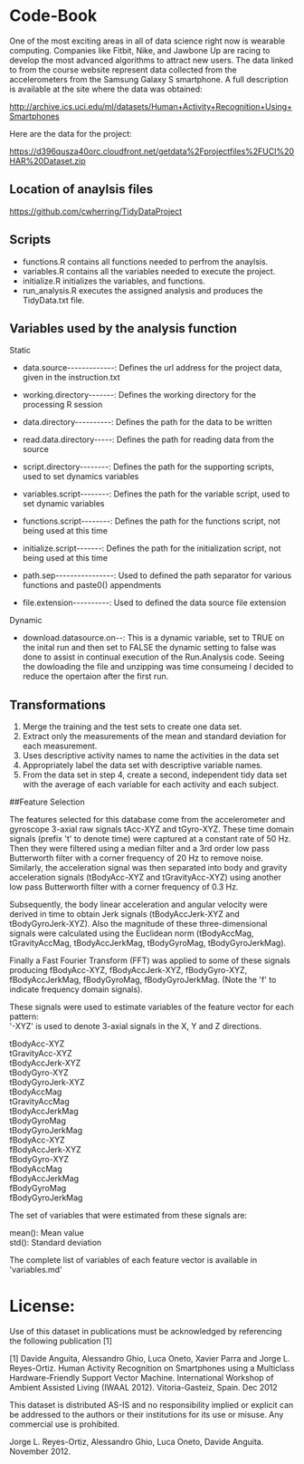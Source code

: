 Code-Book 
=========

One of the most exciting areas in all of data science right now is wearable computing. Companies like Fitbit, Nike, and Jawbone Up are racing to develop the most advanced algorithms to attract new users. The data linked to from the course website represent data collected from the accelerometers from the Samsung Galaxy S smartphone. A full description is available at the site where the data was obtained: 

http://archive.ics.uci.edu/ml/datasets/Human+Activity+Recognition+Using+Smartphones 

Here are the data for the project: 

https://d396qusza40orc.cloudfront.net/getdata%2Fprojectfiles%2FUCI%20HAR%20Dataset.zip

## Location of anaylsis files

https://github.com/cwherring/TidyDataProject

## Scripts

* functions.R       contains all functions needed to perfrom the anaylsis.
* variables.R       contains all the variables needed to execute the project.
* initialize.R      initializes the variables, and functions.
* run_analysis.R    executes the assigned analysis and produces the TidyData.txt file.

## Variables used by the analysis function

  Static
  
  * data.source-------------: Defines the url address for the project data, given in the instruction.txt
  * working.directory-------: Defines the working directory for the processing R session
  * data.directory----------: Defines the path for the data to be written
  * read.data.directory-----: Defines the path for reading data from the source
  * script.directory--------: Defines the path for the supporting scripts, used to set dynamics variables
  
  * variables.script--------: Defines the path for the variable script, used to set dynamic variables
  * functions.script--------: Defines the path for the functions script, not being used at this time 
  * initialize.script-------: Defines the path for the initialization script, not being used at this time
  
  * path.sep----------------: Used to defined the path separator for various functions and paste0() appendments  
  * file.extension----------: Used to defined the data source file extension  
  
  Dynamic
  
  * download.datasource.on--: This is a dynamic variable, set to TRUE on the inital run and then set to FALSE
                              the dynamic setting to false was done to assist in continual execution of the 
                              Run.Analysis code. Seeing the dowloading the file and unzipping was time consumeing 
                              I decided to reduce the opertaion after the first run. 

## Transformations

  1. Merge the training and the test sets to create one data set.
  2. Extract only the measurements of the mean and standard deviation for each measurement. 
  3. Uses descriptive activity names to name the activities in the data set
  4. Appropriately label the data set with descriptive variable names. 
  5. From the data set in step 4, create a second, independent tidy data set with the average 
     of each variable for each activity and each subject.
     
##Feature Selection 

The features selected for this database come from the accelerometer and gyroscope 3-axial raw signals tAcc-XYZ and tGyro-XYZ. These time domain signals (prefix 't' to denote time) were captured at a constant rate of 50 Hz. Then they were filtered using a median filter and a 3rd order low pass Butterworth filter with a corner frequency of 20 Hz to remove noise. Similarly, the acceleration signal was then separated into body and gravity acceleration signals (tBodyAcc-XYZ and tGravityAcc-XYZ) using another low pass Butterworth filter with a corner frequency of 0.3 Hz. 

Subsequently, the body linear acceleration and angular velocity were derived in time to obtain Jerk signals (tBodyAccJerk-XYZ and tBodyGyroJerk-XYZ). Also the magnitude of these three-dimensional signals were calculated using the Euclidean norm (tBodyAccMag, tGravityAccMag, tBodyAccJerkMag, tBodyGyroMag, tBodyGyroJerkMag). 

Finally a Fast Fourier Transform (FFT) was applied to some of these signals producing fBodyAcc-XYZ, fBodyAccJerk-XYZ, fBodyGyro-XYZ, fBodyAccJerkMag, fBodyGyroMag, fBodyGyroJerkMag. (Note the 'f' to indicate frequency domain signals). 

These signals were used to estimate variables of the feature vector for each pattern:  
'-XYZ' is used to denote 3-axial signals in the X, Y and Z directions.  

tBodyAcc-XYZ   
tGravityAcc-XYZ  
tBodyAccJerk-XYZ  
tBodyGyro-XYZ  
tBodyGyroJerk-XYZ  
tBodyAccMag  
tGravityAccMag  
tBodyAccJerkMag  
tBodyGyroMag  
tBodyGyroJerkMag  
fBodyAcc-XYZ  
fBodyAccJerk-XYZ  
fBodyGyro-XYZ  
fBodyAccMag  
fBodyAccJerkMag  
fBodyGyroMag  
fBodyGyroJerkMag  

The set of variables that were estimated from these signals are:   

mean(): Mean value  
std(): Standard deviation  

The complete list of variables of each feature vector is available in 'variables.md'  

License:
========
Use of this dataset in publications must be acknowledged by referencing the following publication [1] 

[1] Davide Anguita, Alessandro Ghio, Luca Oneto, Xavier Parra and Jorge L. Reyes-Ortiz. Human Activity Recognition on Smartphones using a Multiclass Hardware-Friendly Support Vector Machine. International Workshop of Ambient Assisted Living (IWAAL 2012). Vitoria-Gasteiz, Spain. Dec 2012

This dataset is distributed AS-IS and no responsibility implied or explicit can be addressed to the authors or their institutions for its use or misuse. Any commercial use is prohibited.

Jorge L. Reyes-Ortiz, Alessandro Ghio, Luca Oneto, Davide Anguita. November 2012.

